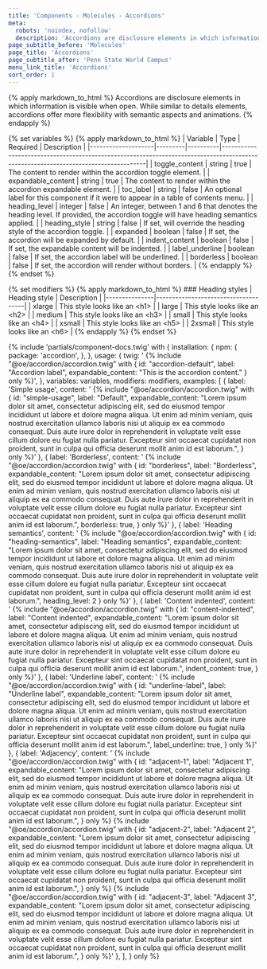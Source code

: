 ```yaml
---
title: 'Components - Molecules - Accordions'
meta:
  robots: 'noindex, nofollow'
  description: 'Accordions are disclosure elements in which information is visible when open.'
page_subtitle_before: 'Molecules'
page_title: 'Accordions'
page_subtitle_after: 'Penn State World Campus'
menu_link_title: 'Accordions'
sort_order: 1
---
```

{% apply markdown_to_html %}
  Accordions are disclosure elements in which information is visible when open.
  While similar to details elements, accordions offer more flexibility with
  semantic aspects and animations.
{% endapply %}

{% set variables %}
  {% apply markdown_to_html %}
  | Variable           | Type    | Required | Description                                                                                                                        |
  |--------------------|---------|----------|------------------------------------------------------------------------------------------------------------------------------------|
  | toggle_content     | string  | true     | The content to render within the accordion toggle element.                                                                         |
  | expandable_content | string  | true     | The content to render within the accordion expandable element.                                                                     |
  | toc_label          | string  | false    | An optional label for this component if it were to appear in a table of contents menu.                                             |
  | heading_level      | integer | false    | An integer, between 1 and 6 that denotes the heading level. If provided, the accordion toggle will have heading semantics applied. |
  | heading_style      | string  | false    | If set, will override the heading style of the accordion toggle.                                                                   |
  | expanded           | boolean | false    | If set, the accordion will be expanded by default.                                                                                 |
  | indent_content     | boolean | false    | If set, the expandable content will be indented.                                                                                   |
  | label_underline    | boolean | false    | If set, the accordion label will be underlined.                                                                                    |
  | borderless         | boolean | false    | If set, the accordion will render without borders.                                                                                 |
  {% endapply %}
{% endset %}

{% set modifiers %}
  {% apply markdown_to_html %}
    ### Heading styles
    | Heading style | Description                         |
    |---------------|-------------------------------------|
    | xlarge        | This style looks like an &lt;h1&gt; |
    | large         | This style looks like an &lt;h2&gt; |
    | medium        | This style looks like an &lt;h3&gt; |
    | small         | This style looks like an &lt;h4&gt; |
    | xsmall        | This style looks like an &lt;h5&gt; |
    | 2xsmall       | This style looks like an &lt;h6&gt; |
  {% endapply %}
{% endset %}

{% include 'partials/component-docs.twig' with {
  installation: {
    npm: {
      package: 'accordion',
    },
  },
  usage: {
    twig: '
{% include "@oe/accordion/accordion.twig" with {
  id: "accordion-default",
  label: "Accordion label",
  expandable_content: "This is the accordion content."
} only %}',
  },
  variables: variables,
  modifiers: modifiers,
  examples: [
    {
      label: 'Simple usage', 
      content: '
{% include "@oe/accordion/accordion.twig" with {
  id: "simple-usage",
  label: "Default",
  expandable_content: "Lorem ipsum dolor sit amet, consectetur adipiscing elit, sed do eiusmod tempor incididunt ut labore et dolore magna aliqua. Ut enim ad minim veniam, quis nostrud exercitation ullamco laboris nisi ut aliquip ex ea commodo consequat. Duis aute irure dolor in reprehenderit in voluptate velit esse cillum dolore eu fugiat nulla pariatur. Excepteur sint occaecat cupidatat non proident, sunt in culpa qui officia deserunt mollit anim id est laborum.",
} only %}'
    },
    {
      label: 'Borderless',
      content: '
{% include "@oe/accordion/accordion.twig" with {
  id: "borderless",
  label: "Borderless",
  expandable_content: "Lorem ipsum dolor sit amet, consectetur adipiscing elit, sed do eiusmod tempor incididunt ut labore et dolore magna aliqua. Ut enim ad minim veniam, quis nostrud exercitation ullamco laboris nisi ut aliquip ex ea commodo consequat. Duis aute irure dolor in reprehenderit in voluptate velit esse cillum dolore eu fugiat nulla pariatur. Excepteur sint occaecat cupidatat non proident, sunt in culpa qui officia deserunt mollit anim id est laborum.",
  borderless: true,
} only %}'
    },
    {
      label: 'Heading semantics', 
      content: '
{% include "@oe/accordion/accordion.twig" with {
  id: "heading-semantics",
  label: "Heading semantics",
  expandable_content: "Lorem ipsum dolor sit amet, consectetur adipiscing elit, sed do eiusmod tempor incididunt ut labore et dolore magna aliqua. Ut enim ad minim veniam, quis nostrud exercitation ullamco laboris nisi ut aliquip ex ea commodo consequat. Duis aute irure dolor in reprehenderit in voluptate velit esse cillum dolore eu fugiat nulla pariatur. Excepteur sint occaecat cupidatat non proident, sunt in culpa qui officia deserunt mollit anim id est laborum.",
  heading_level: 2
} only %}'
    },
    {
      label: 'Content indented', 
      content: '
{% include "@oe/accordion/accordion.twig" with {
  id: "content-indented",
  label: "Content indented",
  expandable_content: "Lorem ipsum dolor sit amet, consectetur adipiscing elit, sed do eiusmod tempor incididunt ut labore et dolore magna aliqua. Ut enim ad minim veniam, quis nostrud exercitation ullamco laboris nisi ut aliquip ex ea commodo consequat. Duis aute irure dolor in reprehenderit in voluptate velit esse cillum dolore eu fugiat nulla pariatur. Excepteur sint occaecat cupidatat non proident, sunt in culpa qui officia deserunt mollit anim id est laborum.",
  indent_content: true,
} only %}'
    },
    {
      label: 'Underline label', 
      content: '
{% include "@oe/accordion/accordion.twig" with {
  id: "underline-label",
  label: "Underline label",
  expandable_content: "Lorem ipsum dolor sit amet, consectetur adipiscing elit, sed do eiusmod tempor incididunt ut labore et dolore magna aliqua. Ut enim ad minim veniam, quis nostrud exercitation ullamco laboris nisi ut aliquip ex ea commodo consequat. Duis aute irure dolor in reprehenderit in voluptate velit esse cillum dolore eu fugiat nulla pariatur. Excepteur sint occaecat cupidatat non proident, sunt in culpa qui officia deserunt mollit anim id est laborum.",
  label_underline: true,
} only %}'
    },
    {
      label: 'Adjacency', 
      content: '
{% include "@oe/accordion/accordion.twig" with {
  id: "adjacent-1",
  label: "Adjacent 1",
  expandable_content: "Lorem ipsum dolor sit amet, consectetur adipiscing elit, sed do eiusmod tempor incididunt ut labore et dolore magna aliqua. Ut enim ad minim veniam, quis nostrud exercitation ullamco laboris nisi ut aliquip ex ea commodo consequat. Duis aute irure dolor in reprehenderit in voluptate velit esse cillum dolore eu fugiat nulla pariatur. Excepteur sint occaecat cupidatat non proident, sunt in culpa qui officia deserunt mollit anim id est laborum.",
} only %}
{% include "@oe/accordion/accordion.twig" with {
  id: "adjacent-2",
  label: "Adjacent 2",
  expandable_content: "Lorem ipsum dolor sit amet, consectetur adipiscing elit, sed do eiusmod tempor incididunt ut labore et dolore magna aliqua. Ut enim ad minim veniam, quis nostrud exercitation ullamco laboris nisi ut aliquip ex ea commodo consequat. Duis aute irure dolor in reprehenderit in voluptate velit esse cillum dolore eu fugiat nulla pariatur. Excepteur sint occaecat cupidatat non proident, sunt in culpa qui officia deserunt mollit anim id est laborum.",
} only %}
{% include "@oe/accordion/accordion.twig" with {
  id: "adjacent-3",
  label: "Adjacent 3",
  expandable_content: "Lorem ipsum dolor sit amet, consectetur adipiscing elit, sed do eiusmod tempor incididunt ut labore et dolore magna aliqua. Ut enim ad minim veniam, quis nostrud exercitation ullamco laboris nisi ut aliquip ex ea commodo consequat. Duis aute irure dolor in reprehenderit in voluptate velit esse cillum dolore eu fugiat nulla pariatur. Excepteur sint occaecat cupidatat non proident, sunt in culpa qui officia deserunt mollit anim id est laborum.",
} only %}'
    },
  ],
} only %}